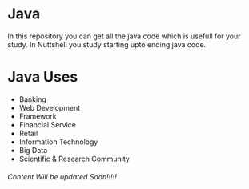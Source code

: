 # Java
In this repository you can get all the java code which is usefull for your study.
In Nuttshell you study starting upto ending java code.

<h1>Java Uses </h1>
<ul>
  <li>Banking</li>
  <li>Web Development</li>
  <li>Framework</li>
  <li>Financial Service</li>
  <li>Retail</li>
  <li>Information Technology</li>
  <li>Big Data</li>
  <li>Scientific & Research Community</li>
</ul>  

<h6>Content Will be updated Soon!!!!!</h6>
